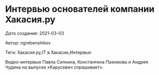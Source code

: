 # Интервью основателей компании Хакасия.ру

Дата создания: 2021-03-03

Автор: ngrebenshikov

Теги: Хакасия.ру,IT в Хакасии,Интервью

Видео-интервью Павла Сипкина, Константина Пахомова и Андрея Чудина на выпуске «Карусевич спрашивает».


